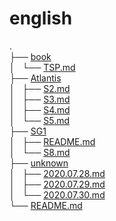 # english
.  
├── [book](book)  
│   └── [TSP.md](book/TSP.md)  
├── [Atlantis](Atlantis)  
│   ├── [S2.md](Atlantis/S2.md)  
│   ├── [S3.md](Atlantis/S3.md)  
│   ├── [S4.md](Atlantis/S4.md)  
│   └── [S5.md](Atlantis/S5.md)  
├── [SG1](SG1)  
│   ├── [README.md](SG1/README.md)  
│   └── [S8.md](SG1/S8.md)  
├── [unknown](unknown)  
│   ├── [2020.07.28.md](unknown/2020.07.28.md)  
│   ├── [2020.07.29.md](unknown/2020.07.29.md)  
│   └── [2020.07.30.md](unknown/2020.07.30.md)  
└── [README.md](README.md)  
